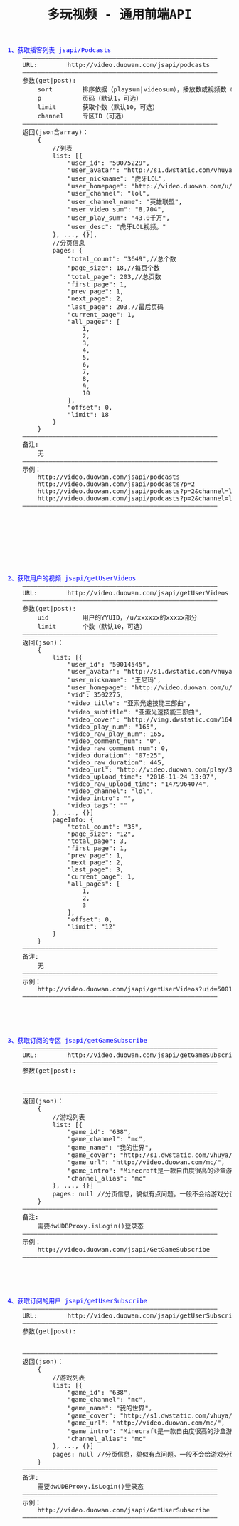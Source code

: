 <pre>

<h1><center>多玩视频 - 通用前端API</center></h1>

<font color="blue">1、获取播客列表 jsapi/Podcasts </font>
	————————————————————————————————————————————————————
	URL:		http://video.duowan.com/jsapi/podcasts
	————————————————————————————————————————————————————
	参数(get|post):
		sort		排序依据（playsum|videosum），播放数或视频数（默认playsum，可选）
		p			页码（默认1，可选）
		limit		获取个数（默认10，可选）
		channel		专区ID（可选）
	————————————————————————————————————————————————————
	返回(json含array)：
		{
			//列表
			list: [{
				"user_id": "50075229",
				"user_avatar": "http://s1.dwstatic.com/vhuya/avatar/50/07/200_200/2a1c68f6caa9088a88fccd3a8df35469.jpg?t=1437745951",
				"user_nickname": "虎牙LOL",
				"user_homepage": "http://video.duowan.com/u/50075229",
				"user_channel": "lol",
				"user_channel_name": "英雄联盟",
				"user_video_sum": "8,704",
				"user_play_sum": "43.0千万",
				"user_desc": "虎牙LOL视频。"
			}, ..., {}],
			//分页信息
			pages: {
				"total_count": "3649",//总个数
				"page_size": 18,//每页个数
				"total_page": 203,//总页数
				"first_page": 1,
				"prev_page": 1,
				"next_page": 2,
				"last_page": 203,//最后页码
				"current_page": 1,
				"all_pages": [
					1,
					2,
					3,
					4,
					5,
					6,
					7,
					8,
					9,
					10
				],
				"offset": 0,
				"limit": 18
			}
		}
	————————————————————————————————————————————————————
	备注: 
		无
	————————————————————————————————————————————————————
	示例：
		http://video.duowan.com/jsapi/podcasts
		http://video.duowan.com/jsapi/podcasts?p=2
		http://video.duowan.com/jsapi/podcasts?p=2&channel=lol
		http://video.duowan.com/jsapi/podcasts?p=2&channel=lol&limit=12
	————————————————————————————————————————————————————









<font color="blue">2、获取用户的视频 jsapi/getUserVideos </font>
	————————————————————————————————————————————————————
	URL:		http://video.duowan.com/jsapi/getUserVideos
	————————————————————————————————————————————————————
	参数(get|post):
		uid			用户的YYUID，/u/xxxxxx的xxxxx部分
		limit		个数（默认10，可选）
	————————————————————————————————————————————————————
	返回(json)：
		{
			list: [{
				"user_id": "50014545",
				"user_avatar": "http://s1.dwstatic.com/vhuya/avatar/50/01/200_200/98d2a3f69b3baffa354413ea9951e7c5.jpg?t=1466045578",
				"user_nickname": "王尼玛",
				"user_homepage": "http://video.duowan.com/u/50014545",
				"vid": 3502275,
				"video_title": "亚索光速技能三部曲",
				"video_subtitle": "亚索光速技能三部曲",
				"video_cover": "http://vimg.dwstatic.com/1647/3502275/4-220x124.jpg",
				"video_play_num": "165",
				"video_raw_play_num": 165,
				"video_comment_num": "0",
				"video_raw_comment_num": 0,
				"video_duration": "07:25",
				"video_raw_duration": 445,
				"video_url": "http://video.duowan.com/play/3502275.html",
				"video_upload_time": "2016-11-24 13:07",
				"video_raw_upload_time": "1479964074",
				"video_channel": "lol",
				"video_intro": "",
				"video_tags": ""
			}, ..., {}]
			pageInfo: {
				"total_count": "35",
				"page_size": "12",
				"total_page": 3,
				"first_page": 1,
				"prev_page": 1,
				"next_page": 2,
				"last_page": 3,
				"current_page": 1,
				"all_pages": [
					1,
					2,
					3
				],
				"offset": 0,
				"limit": "12"
			}
		}
	————————————————————————————————————————————————————
	备注: 
		无
	————————————————————————————————————————————————————
	示例：
		http://video.duowan.com/jsapi/getUserVideos?uid=50014545&limit=12
	————————————————————————————————————————————————————





<font color="blue">3、获取订阅的专区 jsapi/getGameSubscribe </font>
	————————————————————————————————————————————————————
	URL:		http://video.duowan.com/jsapi/getGameSubscribe
	————————————————————————————————————————————————————
	参数(get|post):
		<span style="display:none">limit		个数（默认10，可选）</span>
		<span style="display:none">page		页码（默认1，可选）</span>
	————————————————————————————————————————————————————
	返回(json)：
		{
			//游戏列表
			list: [{
				"game_id": "638",
				"game_channel": "mc",
				"game_name": "我的世界",
				"game_cover": "http://s1.dwstatic.com/vhuya/C6/29/c6291be2f8ddb5f31fab7fe60071d43c6532.jpg",
				"game_url": "http://video.duowan.com/mc/",
				"game_intro": "Minecraft是一款自由度很高的沙盒游戏，《我的世界》、《当个创世神》、《麦块》、《我的手艺》等仅为非官方中文译名。\r\n\t\t\t\t\t",
				"channel_alias": "mc"
			}, ..., {}]
			pages: null //分页信息，貌似有点问题。一般不会给游戏分页，先忽略这个吧
		}
	————————————————————————————————————————————————————
	备注: 
		需要dwUDBProxy.isLogin()登录态
	————————————————————————————————————————————————————
	示例：
		http://video.duowan.com/jsapi/GetGameSubscribe
	————————————————————————————————————————————————————





<font color="blue">4、获取订阅的用户 jsapi/getUserSubscribe </font>
	————————————————————————————————————————————————————
	URL:		http://video.duowan.com/jsapi/getUserSubscribe
	————————————————————————————————————————————————————
	参数(get|post):
		<span style="display:none">limit		个数（默认10，可选）</span>
		<span style="display:none">page		页码（默认1，可选）</span>
	————————————————————————————————————————————————————
	返回(json)：
		{
			//游戏列表
			list: [{
				"game_id": "638",
				"game_channel": "mc",
				"game_name": "我的世界",
				"game_cover": "http://s1.dwstatic.com/vhuya/C6/29/c6291be2f8ddb5f31fab7fe60071d43c6532.jpg",
				"game_url": "http://video.duowan.com/mc/",
				"game_intro": "Minecraft是一款自由度很高的沙盒游戏，《我的世界》、《当个创世神》、《麦块》、《我的手艺》等仅为非官方中文译名。\r\n\t\t\t\t\t",
				"channel_alias": "mc"
			}, ..., {}]
			pages: null //分页信息，貌似有点问题。一般不会给游戏分页，先忽略这个吧
		}
	————————————————————————————————————————————————————
	备注: 
		需要dwUDBProxy.isLogin()登录态
	————————————————————————————————————————————————————
	示例：
		http://video.duowan.com/jsapi/GetUserSubscribe
	————————————————————————————————————————————————————






</pre>